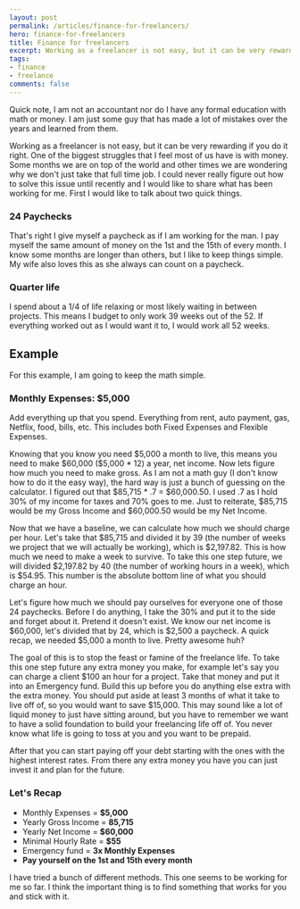 ```yaml
---
layout: post
permalink: /articles/finance-for-freelancers/
hero: finance-for-freelancers
title: Finance for freelancers
excerpt: Working as a freelancer is not easy, but it can be very rewarding if you do it right. One of the biggest struggles that I feel most of us have is with money.
tags:
- finance
- freelance
comments: false
---
```


<p class="note">Quick note, I am not an accountant nor do I have any formal education with math or money. I am just some guy that has made a lot of mistakes over the years and learned from them.</p>
<p>Working as a freelancer is not easy, but it can be very rewarding if you do it right. One of the biggest struggles that I feel most of us have is with money. Some months we are on top of the world and other times we are wondering why we don't just take that full time job.  I could never really figure out how to solve this issue until recently and I would like to share what has been working for me. First I would like to talk about two quick things.</p>

<h3>24 Paychecks</h3>
<p>That's right I give myself a paycheck as if I am working for the man. I pay myself the same amount of money on the 1st and the 15th of every month. I know some months are longer than others, but I like to keep things simple. My wife also loves this as she always can count on a paycheck.</p>

<h3>Quarter life</h3>
<p>I spend about a 1/4 of life relaxing or most likely waiting in between projects. This means I budget to only work 39 weeks out of the 52. If everything worked out as I would want it to, I would work all 52 weeks.</p>

<h2>Example</h2>
<p>For this example, I am going to keep the math simple.</p>

<h3>Monthly Expenses: $5,000</h3>
<p>Add everything up that you spend. Everything from rent, auto payment, gas, Netflix, food, bills, etc. This includes both Fixed Expenses and Flexible Expenses.</p>
<p>Knowing that you know you need $5,000 a month to live, this means you need to make $60,000 ($5,000 * 12) a year, net income. Now lets figure how much you need to make gross. As I am not a math guy (I don't know how to do it the easy way), the hard way is just a bunch of guessing on the calculator. I figured out that $85,715 * .7 = $60,000.50. I used .7 as I hold 30% of my income for taxes and 70% goes to me. Just to reiterate, $85,715 would be my Gross Income and $60,000.50 would be my Net Income.</p>
<p>Now that we have a baseline, we can calculate how much we should charge per hour. Let's take that $85,715 and divided it by 39 (the number of weeks we project that we will actually be working), which is $2,197.82. This is how much we need to make a week to survive. To take this one step future, we will divided $2,197.82 by 40 (the number of working hours in a week), which is $54.95. This number is the absolute bottom line of what you should charge an hour.</p>
<p>Let's figure how much we should pay ourselves for everyone one of those 24 paychecks. Before I do anything, I take the 30% and put it to the side and forget about it. Pretend it doesn't exist. We know our net income is $60,000, let's divided that by 24, which is $2,500 a paycheck. A quick recap, we needed $5,000 a month to live. Pretty awesome huh?</p>
<p>The goal of this is to stop the feast or famine of the freelance life. To take this one step future any extra money you make, for example let's say you can charge a client $100 an hour for a project. Take that money and put it into an Emergency fund. Build this up before you do anything else extra with the extra money. You should put aside at least 3 months of what it take to live off of, so you would want to save $15,000. This may sound like a lot of liquid money to just have sitting around, but you have to remember we want to have a solid foundation to build your freelancing life off of. You never know what life is going to toss at you and you want to be prepaid.</p>
<p>After that you can start paying off your debt starting with the ones with the highest interest rates. From there any extra money you have you can just invest it and plan for the future.</p>

<h3>Let's Recap</h3>
<ul>
	<li>Monthly Expenses = <strong>$5,000</strong></li>
	<li>Yearly Gross Income = <strong>85,715</strong></li>
	<li>Yearly Net Income = <strong>$60,000</strong></li>
	<li>Minimal Hourly Rate = <strong>$55</strong></li>
	<li>Emergency fund = <strong>3x Monthly Expenses</strong></li>
	<li><strong>Pay yourself on the 1st and 15th every month</strong></li>
</ul>

<p>I have tried a bunch of different methods. This one seems to be working for me so far. I think the important thing is to find something that works for you and stick with it.</p>
